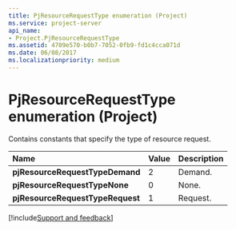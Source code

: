 ```yaml
---
title: PjResourceRequestType enumeration (Project)
ms.service: project-server
api_name:
- Project.PjResourceRequestType
ms.assetid: 4709e570-b0b7-7052-0fb9-fd1c4cca071d
ms.date: 06/08/2017
ms.localizationpriority: medium
---
```



# PjResourceRequestType enumeration (Project)

Contains constants that specify the type of resource request.



|Name|Value|Description|
|:-----|:-----|:-----|
|**pjResourceRequestTypeDemand**|2|Demand.|
|**pjResourceRequestTypeNone**|0|None.|
|**pjResourceRequestTypeRequest**|1|Request.|

[!include[Support and feedback](~/includes/feedback-boilerplate.md)]